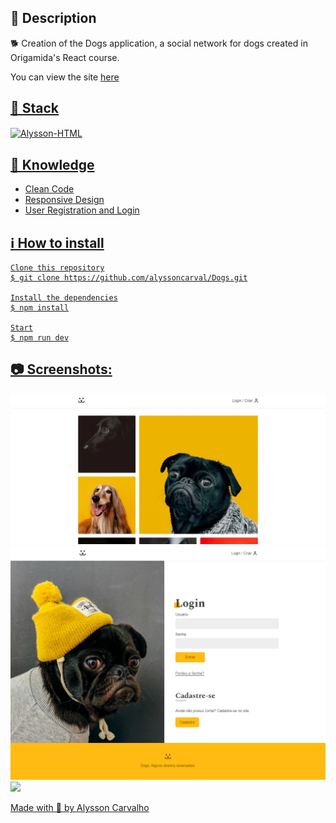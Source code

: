 <h2>🔖 Description</h2>
<p>🐕 Creation of the Dogs application, a social network for dogs created in Origamida's React course.</p>
<p>You can view the site <a href="https://dogs-alyssoncarval.vercel.app/" target="_blank">here</p>


<h2>🚀 Stack</h2>
<div style="display: inline_block">
  <img align="center" alt="Alysson-HTML" height="30" width="40" src="https://raw.githubusercontent.com/devicons/devicon/master/icons/html5/react-original.svg">
</div>


<h2>📌 Knowledge</h2>
<ul>
    <li>Clean Code</li>
    <li>Responsive Design</li>
    <li>User Registration and Login</li>
</ul>

<h2>ℹ️ How to install</h2>

    Clone this repository
    $ git clone https://github.com/alyssoncarval/Dogs.git

    Install the dependencies
    $ npm install

    Start
    $ npm run dev

<h2>📷 Screenshots:</h2>

<img src="/public/screenshot-1.jpg">
<img src="/public/screenshot-2.png">
<img src="/public/screenshot-3.png">

Made with 🤍 by <a href="https://github.com/alyssoncarval/" target="_blank">Alysson Carvalho</a></p>
